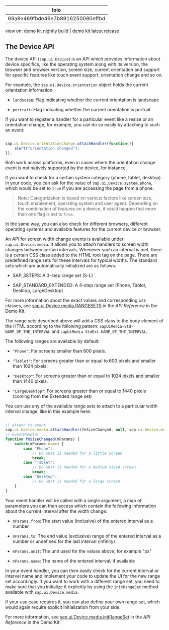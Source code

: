<!-- loio69a8e469fbde46e7b8916250080effbd -->

| loio |
| -----|
| 69a8e469fbde46e7b8916250080effbd |

<div id="loio">

view on: [demo kit nightly build](https://openui5nightly.hana.ondemand.com/#/topic/69a8e469fbde46e7b8916250080effbd) | [demo kit latest release](https://openui5.hana.ondemand.com/#/topic/69a8e469fbde46e7b8916250080effbd)</div>

## The Device API

The device API \(`sap.ui.Device`\) is an API which provides information about device specifics, like the operating system along with its version, the browser and browser version, screen size, current orientation and support for specific features like touch event support, orientation change and so on.

For example, the `sap.ui.Device.orientation` object holds the current orientation information:

-   `landscape`: Flag indicating whether the current orientation is landscape

-   `portrait`: Flag indicating whether the current orientation is portrait


If you want to register a handler for a particular event like a resize or an orientation change, for example, you can do so easily by attaching to such an event:

``` js

sap.ui.Device.orientationChange.attachHandler(function(){
	alert("orientation changed");
});
```

Both work across platforms, even in cases where the orientation change event is not natively supported by the device, for instance.

If you want to check for a certain system category \(phone, tablet, desktop\) in your code, you can ask for the value of `sap.ui.Device.system.phone`, which would be set to `true` if you are accessing the page from a phone.

> Note:
> Categorization is based on various factors like screen size, touch enablement, operating system and user agent. Depending on the combination of features on a device, it could happen that more than one flag is set to `true`.
> 
> 

In the same way, you can also check for different browsers, different operating systems and available features for the current device or browser.

An API for screen width change events is available under `sap.ui.Device.media`. It allows you to attach handlers to screen width changes between certain intervals. Whenever such an interval is met, there is a certain CSS class added to the HTML root tag on the page. There are predefined range sets for these intervals for typical widths. The standard sets which are automatically initialized are as follows:

-   SAP\_3STEPS: A 3-step range set \(S-L\)

-   SAP\_STANDARD\_EXTENDED: A 4-step range set \(Phone, Tablet, Desktop, LargeDesktop\)


For more information about the exact values and corresponding css classes, see [sap.ui.Device.media.RANGESETS](https://openui5.hana.ondemand.com/#docs/api/symbols/sap.ui.Device.media.RANGESETS.html) in the *API Reference* in the Demo Kit.

The range sets described above will add a CSS class to the body element of the HTML according to the following pattern: `sapUiMedia-Std-NAME_OF_THE_INTERVAL` and `sapUiMedia-StdExt-NAME_OF_THE_INTERVAL`.

The following ranges are available by default:

-   `"Phone"`: For screens smaller than 600 pixels.

-   `"Tablet"`: For screens greater than or equal to 600 pixels and smaller than 1024 pixels.

-   `"Desktop"`: For screens greater than or equal to 1024 pixels and smaller than 1440 pixels.

-   `"LargeDesktop"`: For screens greater than or equal to 1440 pixels \(coming from the Extended range set\)


You can use any of the available range sets to attach to a particular width interval change, like in this example here:

``` js

// attach to event
sap.ui.Device.media.attachHandler(fnSizeChanged, null, sap.ui.Device.media.RANGESETS.SAP_STANDARD);
// eventHandler: 
function fnSizeChanged(mParams) {
    switch(mParams.name) {
        case "Phone":
            // Do what is needed for a little screen
            break;
        case "Tablet":
            // Do what is needed for a medium sized screen
            break;
        case "Desktop":
            // Do what is needed for a large screen
    }
}

```

Your event handler will be called with a single argument, a map of parameters you can then access which contain the following information about the current interval after the width change:

-   `mParams.from`: The start value \(inclusive\) of the entered interval as a number

-   `mParams.to`: The end value \(exclusive\) range of the entered interval as a number or undefined for the last interval \(infinity\)

-   `mParams.unit`: The unit used for the values above, for example "px"

-   `mParams.name`: The name of the entered interval, if available


In your event handler, you can then easily check for the current interval or interval name and implement your code to update the UI for the new range set accordingly. If you want to work with a different range set, you need to make sure that you initialize it explicitly by using the `initRangeSet` method available with `sap.ui.Device.media`.

If your use case requires it, you can also define your own range set, which would again require explicit initialization from your side.

For more information, see [sap.ui.Device.media.initRangeSet](https://openui5.hana.ondemand.com/#/api/sap.ui.Device.media/methods/sap.ui.Device.media.initRangeSet) in the *API Reference* in the Demo Kit.

